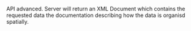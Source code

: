 API advanced. Server will return an XML Document which contains the requested data the documentation describing how the data is organisd spatially.
